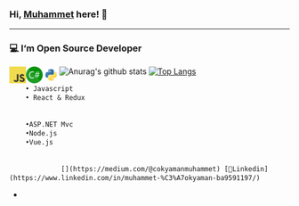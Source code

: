   ### Hi, [Muhammet](http://muhammetcokyaman.com) here! 👋

-----------------------------------------------------------------------------------------------------------------------------------------------------------------------------------

 ###  💻 I‘m Open Source Developer
<img align="left" alt="JavaScript" width="30px" src="https://raw.githubusercontent.com/github/explore/80688e429a7d4ef2fca1e82350fe8e3517d3494d/topics/javascript/javascript.png" />
<img align="left" alt="CSharp" width="30px" src="https://raw.githubusercontent.com/github/explore/80688e429a7d4ef2fca1e82350fe8e3517d3494d/topics/csharp/csharp.png" />
<img align="left" alt="CSharp" width="30px" src="https://raw.githubusercontent.com/github/explore/80688e429a7d4ef2fca1e82350fe8e3517d3494d/topics/python/python.png" />



          
          
          
![Anurag's github stats](https://github-readme-stats.vercel.app/api?username=cokyaman65&show_icons=true&theme=tokyonight)
[![Top Langs](https://github-readme-stats.vercel.app/api/top-langs/?username=cokyaman65&layout=compact)](https://github.com/anuraghazra/github-readme-stats)

        • Javascript 
        • React & Redux 
        

        •ASP.NET Mvc 
        •Node.js
        •Vue.js


                 [](https://medium.com/@cokyamanmuhammet) [💬Linkedin](https://www.linkedin.com/in/muhammet-%C3%A7okyaman-ba9591197/)

- 



